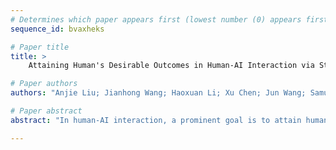 ```yaml
--- 
# Determines which paper appears first (lowest number (0) appears first)
sequence_id: bvaxheks

# Paper title 
title: >
	Attaining Human's Desirable Outcomes in Human-AI Interaction via Structural Causal Games

# Paper authors 
authors: "Anjie Liu; Jianhong Wang; Haoxuan Li; Xu Chen; Jun Wang; Samuel Kaski; Mengyue Yang"

# Paper abstract 
abstract: "In human-AI interaction, a prominent goal is to attain human's desirable outcome with the assistance of AI agents, which can be ideally delineated as a problem of seeking the optimal Nash Equilibrium that matches the human's desirable outcome. However, reaching the outcome is usually challenging due to the existence of multiple Nash Equilibria that are related to the assisting task but do not correspond to the human's desirable outcome. To tackle this issue, we employ a theoretical framework called structural causal game (SCG) to formalize the human-AI interactive process. Furthermore, we introduce a strategy referred to as pre-policy intervention on the SCG to steer AI agents towards attaining the human's desirable outcome. In more detail, a pre-policy is learned as a generalized intervention to guide the agents' policy selection, under a transparent and interpretable procedure determined by the SCG. To make the framework practical, we propose a reinforcement learning-like algorithm to search out this pre-policy. The proposed algorithm is tested in both gridworld environments and realistic dialogue scenarios with large language models, demonstrating its adaptability in a broader class of problems and potential effectiveness in real-world situations."

--- 
```


